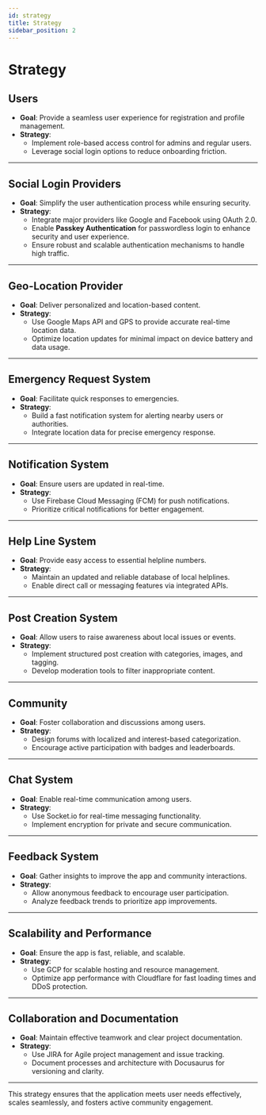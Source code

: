 ```yaml
---
id: strategy
title: Strategy
sidebar_position: 2
---
```


# Strategy

## Users
- **Goal**: Provide a seamless user experience for registration and profile management.
- **Strategy**:
  - Implement role-based access control for admins and regular users.
  - Leverage social login options to reduce onboarding friction.

---

## Social Login Providers
- **Goal**: Simplify the user authentication process while ensuring security.
- **Strategy**:
  - Integrate major providers like Google and Facebook using OAuth 2.0.
  - Enable **Passkey Authentication** for passwordless login to enhance security and user experience.
  - Ensure robust and scalable authentication mechanisms to handle high traffic.

---

## Geo-Location Provider
- **Goal**: Deliver personalized and location-based content.
- **Strategy**:
  - Use Google Maps API and GPS to provide accurate real-time location data.
  - Optimize location updates for minimal impact on device battery and data usage.

---

## Emergency Request System
- **Goal**: Facilitate quick responses to emergencies.
- **Strategy**:
  - Build a fast notification system for alerting nearby users or authorities.
  - Integrate location data for precise emergency response.

---

## Notification System
- **Goal**: Ensure users are updated in real-time.
- **Strategy**:
  - Use Firebase Cloud Messaging (FCM) for push notifications.
  - Prioritize critical notifications for better engagement.

---

## Help Line System
- **Goal**: Provide easy access to essential helpline numbers.
- **Strategy**:
  - Maintain an updated and reliable database of local helplines.
  - Enable direct call or messaging features via integrated APIs.

---

## Post Creation System
- **Goal**: Allow users to raise awareness about local issues or events.
- **Strategy**:
  - Implement structured post creation with categories, images, and tagging.
  - Develop moderation tools to filter inappropriate content.

---

## Community
- **Goal**: Foster collaboration and discussions among users.
- **Strategy**:
  - Design forums with localized and interest-based categorization.
  - Encourage active participation with badges and leaderboards.

---

## Chat System
- **Goal**: Enable real-time communication among users.
- **Strategy**:
  - Use Socket.io for real-time messaging functionality.
  - Implement encryption for private and secure communication.

---

## Feedback System
- **Goal**: Gather insights to improve the app and community interactions.
- **Strategy**:
  - Allow anonymous feedback to encourage user participation.
  - Analyze feedback trends to prioritize app improvements.

---

## Scalability and Performance
- **Goal**: Ensure the app is fast, reliable, and scalable.
- **Strategy**:
  - Use GCP for scalable hosting and resource management.
  - Optimize app performance with Cloudflare for fast loading times and DDoS protection.

---

## Collaboration and Documentation
- **Goal**: Maintain effective teamwork and clear project documentation.
- **Strategy**:
  - Use JIRA for Agile project management and issue tracking.
  - Document processes and architecture with Docusaurus for versioning and clarity.

---

This strategy ensures that the application meets user needs effectively, scales seamlessly, and fosters active community engagement.
